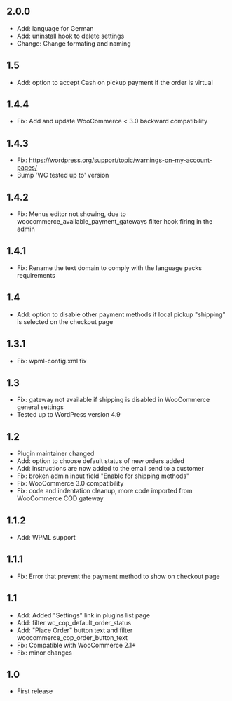 ## 2.0.0
* Add: language for German
* Add: uninstall hook to delete settings
* Change: Change formating and naming

## 1.5
* Add: option to accept Cash on pickup payment if the order is virtual

## 1.4.4
* Fix: Add and update WooCommerce < 3.0 backward compatibility

## 1.4.3
* Fix: https://wordpress.org/support/topic/warnings-on-my-account-pages/
* Bump 'WC tested up to' version

## 1.4.2
* Fix: Menus editor not showing, due to woocommerce_available_payment_gateways filter hook firing in the admin

## 1.4.1
* Fix: Rename the text domain to comply with the language packs requirements

## 1.4
* Add: option to disable other payment methods if local pickup "shipping" is selected on the checkout page

## 1.3.1
* Fix: wpml-config.xml fix

## 1.3
* Fix: gateway not available if shipping is disabled in WooCommerce general settings
* Tested up to WordPress version 4.9

## 1.2
* Plugin maintainer changed
* Add: option to choose default status of new orders added
* Add: instructions are now added to the email send to a customer
* Fix: broken admin input field "Enable for shipping methods"
* Fix: WooCommerce 3.0 compatibility
* Fix: code and indentation cleanup, more code imported from WooCommerce COD gateway

## 1.1.2
* Add: WPML support

## 1.1.1
* Fix: Error that prevent the payment method to show on checkout page

## 1.1
* Add: Added "Settings" link in plugins list page
* Add: filter wc_cop_default_order_status
* Add: "Place Order" button text and filter woocommerce_cop_order_button_text
* Fix: Compatible with WooCommerce 2.1+
* Fix: minor changes

## 1.0
* First release


